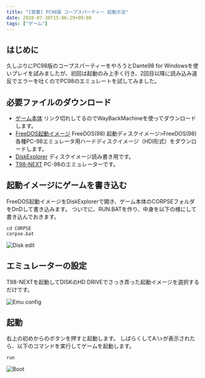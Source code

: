 ```yaml
---
title: "[覚書] PC98版 コープスパーティー 起動方法"
date: 2020-07-30T15:06:29+09:00
tags: ["ゲーム"]
---
```

## はじめに

久しぶりにPC98版のコープスパーティーをやろうとDante98 for Windowsを使いプレイを試みましたが、初回は起動のみ上手く行き、2回目以降に読み込み違反でエラーを吐くのでPC98のエミュレートを試してみました。

## 必要ファイルのダウンロード

- [ゲーム本体](https://web.archive.org/web/20161203125144/https://www.enterbrain.co.jp/gamecon/a_con2.html)
リンク切れしてるのでWayBackMachineを使ってダウンロードします。
- [FreeDOS起動イメージ](http://bauxite.sakura.ne.jp/software/dos/freedos.htm)
FreeDOS(98) 起動ディスクイメージ>FreeDOS(98)各種PC-98エミュレータ用ハードディスクイメージ（HDI形式）をダウンロードします。
- [DiskExplorer](http://hp.vector.co.jp/authors/VA013937/editdisk/)
ディスクイメージ読み書き用です。
- [T98-NEXT](http://akiyuki.boy.jp/t98next/)
PC-98のエミュレーターです。

## 起動イメージにゲームを書き込む

FreeDOS起動イメージをDiskExplorerで開き、ゲーム本体のCORPSEフォルダをDnDして書き込みます。
ついでに、RUN.BATを作り、中身を以下の様にして書き込んでおきます。

```shell
cd CORPSE
corpse.bat
```

![Disk edit](diskedit.jpg)

## エミュレーターの設定

T98-NEXTを起動してDISKのHD DRIVEでさっき弄った起動イメージを選択するだけです。

![Emu config](emuconfig.jpg)

## 起動

右上の初めからのボタンを押すと起動します。
しばらくしてA:&#92;>が表示されたら、以下のコマンドを実行してゲームを起動します。

```shell
run
```

![Boot](boot.jpg)
